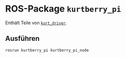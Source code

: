 # ROS-Package `kurtberry_pi`

Enthält Teile von [`kurt_driver`](https://github.com/uos/kurt_driver).

## Ausführen

    rosrun kurtberry_pi kurtberry_pi_node
